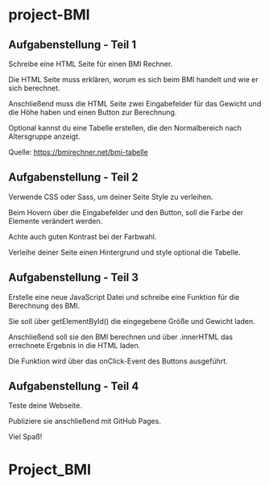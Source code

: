 # project-BMI

## Aufgabenstellung - Teil 1
Schreibe eine HTML Seite für einen BMI Rechner.

Die HTML Seite muss erklären, worum es sich beim BMI handelt und wie er sich berechnet.

Anschließend muss die HTML Seite zwei Eingabefelder für das Gewicht und die Höhe haben und einen Button zur Berechnung.

Optional kannst du eine Tabelle erstellen, die den Normalbereich nach Altersgruppe anzeigt.

Quelle: https://bmirechner.net/bmi-tabelle

## Aufgabenstellung - Teil 2
Verwende CSS oder Sass, um deiner Seite Style zu verleihen.

Beim Hovern über die Eingabefelder und den Button, soll die Farbe der Elemente verändert werden.

Achte auch guten Kontrast bei der Farbwahl.

Verleihe deiner Seite einen Hintergrund und style optional die Tabelle.

## Aufgabenstellung - Teil 3
Erstelle eine neue JavaScript Datei und schreibe eine Funktion für die Berechnung des BMI.

Sie soll über getElementById() die eingegebene Größe und Gewicht laden.

Anschließend soll sie den BMI berechnen und über .innerHTML das errechnete Ergebnis in die HTML laden.

Die Funktion wird über das onClick-Event des Buttons ausgeführt.

## Aufgabenstellung - Teil 4
Teste deine Webseite.

Publiziere sie anschließend mit GitHub Pages.

Viel Spaß!
# Project_BMI
